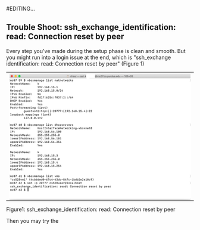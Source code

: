 #EDITING...
## Trouble Shoot: ssh_exchange_identification: read: Connection reset by peer

Every step you've made during the setup phase is clean and smooth. But you might run into a login issue at the end, which is "ssh_exchange identification: read: Connection reset by peer" (Figure 1)

<feature>
  <table>
    <tr>
      <td> <img align = "left" width = "700" src = "images/1.png" /> </td>
    </tr>
  </table>
  <figcaption>Figure1: ssh_exchange_identification: read: Connection reset by peer</figcaption>
</feature>


Then you may try the
